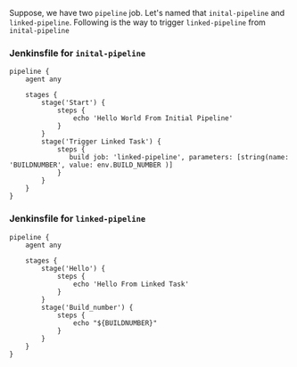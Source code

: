 Suppose, we have two `pipeline` job. Let's named that `inital-pipeline` and `linked-pipeline`. 
Following is the way to trigger `linked-pipeline` from `inital-pipeline`

### Jenkinsfile for `inital-pipeline`
```
pipeline {
    agent any

    stages {
        stage('Start') {
            steps {
                echo 'Hello World From Initial Pipeline'
            }
        }
        stage('Trigger Linked Task') {
            steps {
               build job: 'linked-pipeline', parameters: [string(name: 'BUILDNUMBER', value: env.BUILD_NUMBER )]
            }
        }
    }
}
```
### Jenkinsfile for `linked-pipeline`
```
pipeline {
    agent any

    stages {
        stage('Hello') {
            steps {
                echo 'Hello From Linked Task'
            }
        }
        stage('Build_number') {
            steps {
                echo "${BUILDNUMBER}"
            }
        }
    }
}
```
